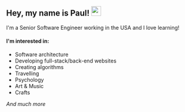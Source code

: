 ## Hey, my name is Paul! <img src="https://media.giphy.com/media/hvRJCLFzcasrR4ia7z/giphy.gif" width="26px">

I'm a Senior Software Engineer working in the USA and I love learning!

#### I'm interested in:
- Software architecture
- Developing full-stack/back-end websites
- Creating algorithms
- Travelling
- Psychology
- Art & Music
- Crafts

_And much more_
